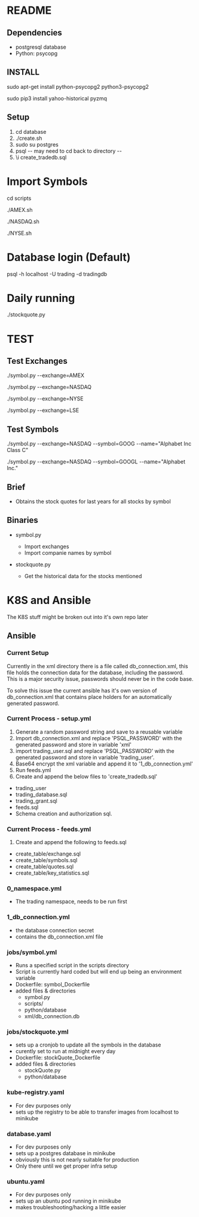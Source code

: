 README
======

## Dependencies
+	postgresql database
+	Python:
		psycopg

## INSTALL
sudo apt-get install python-psycopg2 python3-psycopg2

sudo pip3 install yahoo-historical pyzmq

## Setup
1) cd database
2) ./create.sh
3) sudo su postgres
4) psql
	-- may need to cd back to directory --
5) \i create_tradedb.sql

# Import Symbols
cd scripts

./AMEX.sh

./NASDAQ.sh

./NYSE.sh

# Database login (Default)
psql -h localhost -U trading -d tradingdb

# Daily running
./stockquote.py

# TEST
## Test Exchanges
./symbol.py --exchange=AMEX

./symbol.py --exchange=NASDAQ

./symbol.py --exchange=NYSE

./symbol.py --exchange=LSE


## Test Symbols
./symbol.py --exchange=NASDAQ --symbol=GOOG --name="Alphabet Inc Class C"

./symbol.py --exchange=NASDAQ --symbol=GOOGL --name="Alphabet Inc."


## Brief
+ Obtains the stock quotes for last years for all stocks by symbol


## Binaries
+ symbol.py
	- Import exchanges
	- Import companie names by symbol

+ stockquote.py
	- Get the historical data for the stocks mentioned


# K8S and Ansible
The K8S stuff might be broken out into it's own repo later

## Ansible
### Current Setup
Currently in the xml directory there is a file called db_connection.xml, this file holds the connection data for the database, including the password. This is a major security issue, passwords should never be in the code base.

To solve this issue the current ansible has it's own version of db_connection.xml that contains place holders for an automatically generated password.

### Current Process - setup.yml
1. Generate a random password string and save to a reusable variable
1. Import db_connection.xml and replace 'PSQL_PASSWORD' with the generated password and store in variable 'xml'
1. import trading_user.sql and replace 'PSQL_PASSWORD' with the generated password and store in variable 'trading_user'.
1. Base64 encrypt the xml variable and append it to '1_db_connection.yml'
1. Run feeds.yml
1. Create and append the below files to 'create_tradedb.sql'
* trading_user
* trading_database.sql
* trading_grant.sql
* feeds.sql
* Schema creation and authorization sql.

### Current Process - feeds.yml
1. Create and append the following to feeds.sql
* create_table/exchange.sql
* create_table/symbols.sql
* create_table/quotes.sql
* create_table/key_statistics.sql

### 0_namespace.yml
* The trading namespace, needs to be run first
### 1_db_connection.yml
* the database connection secret
* contains the db_connection.xml file
### jobs/symbol.yml
* Runs a specified script in the scripts directory
* Script is currently hard coded but will end up being an environment variable
* Dockerfile: symbol_Dockerfile
* added files & directories
  * symbol.py
  * scripts/
  * python/database
  * xml/db_connection.db
### jobs/stockquote.yml
* sets up a cronjob to update all the symbols in the database
* curently set to run at midnight every day
* Dockerfile: stockQuote_Dockerfile
* added files & directories
  * stockQuote.py
  * python/database
### kube-registry.yaml
* For dev purposes only
* sets up the registry to be able to transfer images from localhost to minikube
### database.yaml
* For dev purposes only
* sets up a postgres database in minikube
* obviously this is not nearly suitable for production
* Only there until we get proper infra setup
### ubuntu.yaml
* For dev purposes only
* sets up an ubuntu pod running in minikube
* makes troubleshooting/hacking a little easier